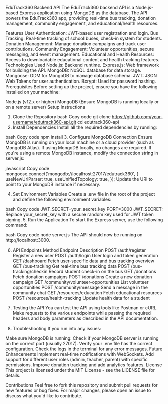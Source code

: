 EduTrack360 Backend API
The EduTrack360 backend API is a Node.js-based Express application using MongoDB as the database. The API powers the EduTrack360 app, providing real-time bus tracking, donation management, community engagement, and educational/health resources.

Features
User Authentication: JWT-based user registration and login.
Bus Tracking: Real-time tracking of school buses, check-in system for students.
Donation Management: Manage donation campaigns and track user contributions.
Community Engagement: Volunteer opportunities, secure messaging, and event management.
Educational and Health Resources: Access to downloadable educational content and health tracking features.
Technologies Used
Node.js: Backend runtime.
Express.js: Web framework for building the API.
MongoDB: NoSQL database for data storage.
Mongoose: ODM for MongoDB to manage database schema.
JWT: JSON Web Tokens for user authentication.
Bcrypt: Used for password hashing.
Prerequisites
Before setting up the project, ensure you have the following installed on your machine:

Node.js (v12.x or higher)
MongoDB (Ensure MongoDB is running locally or on a remote server)
Setup Instructions
1. Clone the Repository
   bash
   Copy code
   git clone https://github.com/your-username/edutrack360-api.git
   cd edutrack360-api
2. Install Dependencies
   Install all the required dependencies by running:

bash
Copy code
npm install
3. Configure MongoDB Connection
   Ensure MongoDB is running on your local machine or a cloud provider (such as MongoDB Atlas). If using MongoDB locally, no changes are required. If you're using a remote MongoDB instance, modify the connection string in server.js:

javascript
Copy code
mongoose.connect('mongodb://localhost:27017/edutrack360', {
useNewUrlParser: true,
useUnifiedTopology: true,
});
Update the URI to point to your MongoDB instance if necessary.

4. Set Environment Variables
   Create a .env file in the root of the project and define the following environment variables:

bash
Copy code
JWT_SECRET=your_secret_key
PORT=3000
JWT_SECRET: Replace your_secret_key with a secure random key used for JWT token signing.
5. Run the Application
   To start the Express server, use the following command:

bash
Copy code
node server.js
The API should now be running on http://localhost:3000.

6. API Endpoints
   Method	Endpoint	Description
   POST	/auth/register	Register a new user
   POST	/auth/login	User login and token generation
   GET	/dashboard	Fetch user-specific data and bus tracking overview
   GET	/bus-tracking	Get real-time bus tracking data
   POST	/bus-tracking/checkin	Record student check-in on the bus
   GET	/donations	Fetch donation campaigns
   POST	/donations	Create a new donation campaign
   GET	/community/volunteer-opportunities	List volunteer opportunities
   POST	/community/message	Send a message in the community chat
   GET	/resources/education	Fetch educational resources
   POST	/resources/health-tracking	Update health data for a student
7. Testing the API
   You can test the API using tools like Postman or cURL. Make requests to the various endpoints while passing the required headers and body parameters as described in the API documentation.

8. Troubleshooting
   If you run into any issues:

Make sure MongoDB is running: Check if your MongoDB server is running on the correct port (usually 27017).
Verify your .env file has the correct configuration.
Check the logs in the terminal for any error messages.
Future Enhancements
Implement real-time notifications with WebSockets.
Add support for different user roles (admin, teacher, parent) with specific permissions.
Improve donation tracking and add analytics features.
License
This project is licensed under the MIT License - see the LICENSE file for details.

Contributions
Feel free to fork this repository and submit pull requests for new features or bug fixes. For major changes, please open an issue to discuss what you'd like to contribute.

